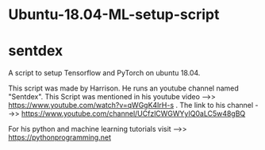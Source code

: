 # Ubuntu-18.04-ML-setup-script
# sentdex

A script to setup Tensorflow and PyTorch on ubuntu 18.04.

This script was made by Harrison. He runs an youtube channel named "Sentdex".
This Script was mentioned in his youtube video -->> https://www.youtube.com/watch?v=qWGgK4IrH-s .
The link to his channel -->> https://www.youtube.com/channel/UCfzlCWGWYyIQ0aLC5w48gBQ

For his python and machine learning tutorials visit -->> https://pythonprogramming.net

